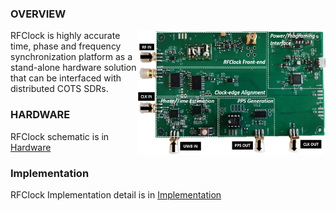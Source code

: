 ### OVERVIEW
<img src="./images/RFClock.jpg" alt="RFClock Board" width="300" height="200" align="right"/>

RFClock is highly accurate time, phase and frequency synchronization platform as a stand-alone hardware solution that can be interfaced with distributed COTS SDRs.

### HARDWARE
RFClock schematic is in [Hardware](Hardware)

### Implementation
RFClock Implementation detail is in [Implementation](Implementation/RFClock_implementation.txt)